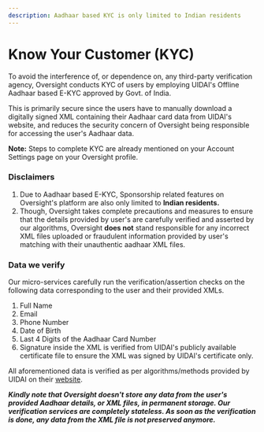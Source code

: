 ```yaml
---
description: Aadhaar based KYC is only limited to Indian residents
---
```


# Know Your Customer \(KYC\)

To avoid the interference of, or dependence on, any third-party verification agency, Oversight conducts KYC of users by employing UIDAI's Offline Aadhaar based E-KYC approved by Govt. of India.

This is primarily secure since the users have to manually download a digitally signed XML containing their Aadhaar card data from UIDAI's website, and reduces the security concern of Oversight being responsible for accessing the user's Aadhaar data.

**Note:** Steps to complete KYC are already mentioned on your Account Settings page on your Oversight profile.

### Disclaimers

1. Due to Aadhaar based E-KYC, Sponsorship related features on Oversight's platform are also only limited to **Indian residents.**
2. Though, Oversight takes complete precautions and measures to ensure that the details provided by user's are carefully verified and asserted by our algorithms, Oversight **does not** stand responsible for any incorrect XML files uploaded or fraudulent information provided by user's matching with their unauthentic aadhaar XML files.

### Data we verify

Our micro-services carefully run the verification/assertion checks on the following data corresponding to the user and their provided XMLs.

1. Full Name
2. Email
3. Phone Number
4. Date of Birth
5. Last 4 Digits of the Aadhaar Card Number
6. Signature inside the XML is verified from UIDAI's publicly available certificate file to ensure the XML was signed by UIDAI's certificate only.

All aforementioned data is verified as per algorithms/methods provided by UIDAI on their [website](https://uidai.gov.in/ecosystem/authentication-devices-documents/about-aadhaar-paperless-offline-e-kyc.html).

_**Kindly note that Oversight doesn't store any data from the user's provided Aadhaar details, or XML files, in permanent storage. Our verification services are completely stateless. As soon as the verification is done, any data from the XML file is not preserved anymore.**_



